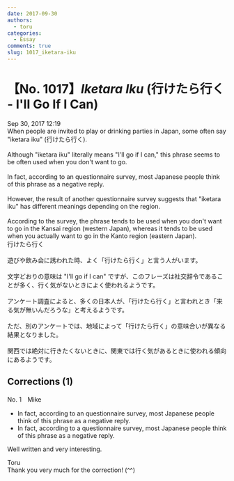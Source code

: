```yaml
---
date: 2017-09-30
authors:
  - toru
categories:
  - Essay
comments: true
slug: 1017_iketara-iku
---
```


# 【No. 1017】<strong><em>Iketara Iku</strong></em> (行けたら行く - I'll Go If I Can)
<div class="date">Sep 30, 2017 12:19</div>
<div id="post"><div id="body_show_ori">
When people are invited to play or drinking parties in Japan, some often say "iketara iku" (行けたら行く).<br/><br/>Although "iketara iku" literally means "I'll go if I can," this phrase seems to be often used when you don't want to go.<br/><br/>In fact, according to an questionnaire survey, most Japanese people think of this phrase as a negative reply.<br/><br/>However, the result of another questionnaire survey suggests that "iketara iku" has different meanings depending on the region.<br/><br/>According to the survey, the phrase tends to be used when you don't want to go in the Kansai region (western Japan), whereas it tends to be used when you actually want to go in the Kanto region (eastern Japan).
</div></div>

<!-- more -->

<div id="post_ja"><div id="body_show_mo">
行けたら行く<br/><br/>遊びや飲み会に誘われた時、よく「行けたら行く」と言う人がいます。<br/><br/>文字どおりの意味は "I'll go if I can" ですが、このフレーズは社交辞令であることが多く、行く気がないときによく使われるようです。<br/><br/>アンケート調査によると、多くの日本人が、「行けたら行く」と言われとき「来る気が無いんだろうな」と考えるようです。<br/><br/>ただ、別のアンケートでは、地域によって「行けたら行く」の意味合いが異なる結果となりました。<br/><br/>関西では絶対に行きたくないときに、関東では行く気があるときに使われる傾向にあるようです。
</div></div>

## Corrections (1)
<div id="block"><div class="first_name"> No. 1　<span class="just_name">Mike</span></div><div id="block2">
<ul class="correction_field">
<li class="incorrect">In fact, according to an questionnaire survey, most Japanese people think of this phrase as a negative reply.</li>
<li class="corrected correct">
In fact, according to <span class="f_blue">a</span> questionnaire survey, most Japanese people think of this phrase as a negative reply.
</li>
</ul>
<p class="comment_small">
 Well written and very interesting.
</p>

</div><div class="name"><span class="just_name">Toru</span><br>
Thank you very much for the correction! (^^)
</div>
</div>
